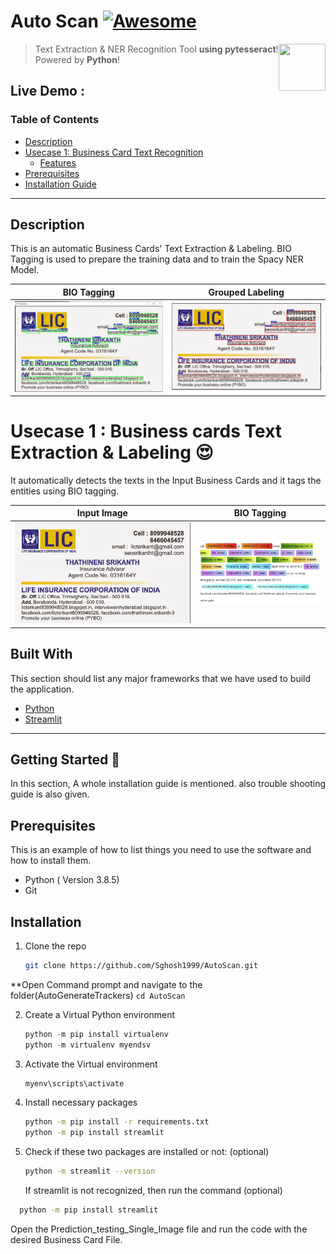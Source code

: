 # Auto Scan [![Awesome](https://cdn.rawgit.com/sindresorhus/awesome/d7305f38d29fed78fa85652e3a63e154dd8e8829/media/badge.svg)](https://github.com/MarcSkovMadsen/awesome-streamlit)

[<img src="https://media.istockphoto.com/vectors/unique-modern-creative-elegant-letter-d-based-vector-icon-logo-vector-id1125625274?k=6&m=1125625274&s=612x612&w=0&h=U-fRNFEEezcFQ5M8EPjiqUTiqvhHt3lUN2s9CbaVX94=" align="right" height="75" width="75">](https://streamlit.io)

> Text Extraction & NER Recognition Tool **using pytesseract**! Powered by **Python**!

## Live Demo :

### Table of Contents

- [Description](#description)
- [Usecase 1: Business Card Text Recognition](#usecase1)
  - [Features](#feat1)
- [Prerequisites](#prerq)
- [Installation Guide](#guide)

---

<a name="description"/>

## Description

This is an automatic Business Cards' Text Extraction & Labeling. BIO Tagging is used to prepare the training data and to train the Spacy NER Model.

|                               BIO Tagging                                |                             Grouped Labeling                             |
| :----------------------------------------------------------------------: | :----------------------------------------------------------------------: |
| ![](https://github.com/Sghosh1999/AutoScan/blob/main/images/mapping.JPG) | ![](https://github.com/Sghosh1999/AutoScan/blob/main/images/grouped.JPG) |

<a name="usecase1"/>

# Usecase 1 : Business cards Text Extraction & Labeling :heart_eyes:

It automatically detects the texts in the Input Business Cards and it tags the entities using BIO tagging.

|                                 Input Image                                  |                                BIO Tagging                                |
| :--------------------------------------------------------------------------: | :-----------------------------------------------------------------------: |
| ![](https://github.com/Sghosh1999/AutoScan/blob/main/images/input_image.JPG) | ![](https://github.com/Sghosh1999/AutoScan/blob/main/images/bio_tags.JPG) |

<a name="feat1"/>

## Built With

This section should list any major frameworks that we have used to build the application.

- [Python](https://www.python.org/)
- [Streamlit](https://streamlit.io/)

---

<!-- GETTING STARTED -->

## Getting Started :robot:

In this section, A whole installation guide is mentioned. also trouble shooting guide is also given.

<a name="prerq"/>

## Prerequisites

This is an example of how to list things you need to use the software and how to install them.

- Python ( Version 3.8.5)
- Git

<a name="guide"/>

## Installation

1. Clone the repo
   ```sh
   git clone https://github.com/Sghosh1999/AutoScan.git
   ```

\*\*Open Command prompt and navigate to the folder(AutoGenerateTrackers)
`cd AutoScan`

2. Create a Virtual Python environment
   ```python
   python -m pip install virtualenv
   python -m virtualenv myendsv
   ```
3. Activate the Virtual environment
   ```python
   myenv\scripts\activate
   ```
4. Install necessary packages
   ```sh
   python -m pip install -r requirements.txt
   python -m pip install streamlit
   ```
5. Check if these two packages are installed or not: (optional)
   ```sh
   python -m streamlit --version
   ```
   If streamlit is not recognized, then run the command (optional)

```sh
  python -m pip install streamlit
```

Open the Prediction_testing_Single_Image file and run the code with the desired Business Card File.
